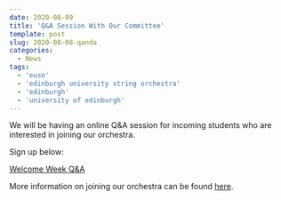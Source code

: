 ```yaml
---
date: 2020-08-09
title: 'Q&A Session With Our Committee'
template: post
slug: 2020-08-08-qanda
categories:
  - News
tags:
  - 'euso'
  - 'edinburgh university string orchestra'
  - 'edinburgh'
  - 'university of edinburgh'
---
```


We will be having an online Q&A session for incoming students who are interested in joining our orchestra.

Sign up below:

[Welcome Week Q&A](https://forms.gle/Kc9ZjCBNVgbd98dy8)

More information on joining our orchestra can be found [here](/join).

